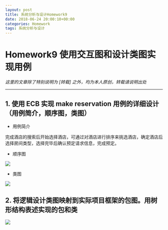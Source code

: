 ```yaml
---
layout: post
title: 系统分析与设计Homework9
date: 2018-06-24 20:00:10+00:00
categories: Homework
tags: 系统分析与设计
---
```


# Homework9 使用交互图和设计类图实现用例

*这里的文章除了特别说明为 [转载] 之外，均为本人原创，转载请说明出处*

----------

## 1. 使用 ECB 实现 make reservation 用例的详细设计（用例简介，顺序图，类图）

- 用例简介

完成酒店的搜索后开始选择酒店，可通过对酒店进行排序来挑选酒店，确定酒店后选择房间类型，选择完毕后确认预定请求信息，完成预定。


- 顺序图

![](https://github.com/Dxiaocai666/test/raw/master/%E8%AE%A2%E6%97%85%E9%A6%86%E9%A1%BA%E5%BA%8F%E5%9B%BE.png)


- 类图

![](https://github.com/Dxiaocai666/test/raw/master/%E8%AE%A2%E6%97%85%E9%A6%86%E7%B1%BB%E5%9B%BE.png)

## 2. 将逻辑设计类图映射到实际项目框架的包图。用树形结构表述实现的包和类

![](https://github.com/Dxiaocai666/test/raw/master/%E5%8C%85%E5%9B%BE.png)
